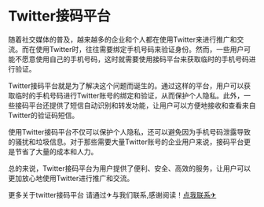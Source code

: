 # Twitter接码平台

随着社交媒体的普及，越来越多的企业和个人都在使用Twitter来进行推广和交流。而在使用Twitter时，往往需要绑定手机号码来验证身份。然而，一些用户可能不愿意使用自己的手机号码，这时就需要使用接码平台来获取临时的手机号码进行验证。

Twitter接码平台就是为了解决这个问题而诞生的。通过这样的平台，用户可以获取临时的手机号码进行Twitter账号的绑定和验证，从而保护个人隐私。此外，一些接码平台还提供了短信自动识别和转发功能，让用户可以方便地接收和查看来自Twitter的验证码短信。

使用Twitter接码平台不仅可以保护个人隐私，还可以避免因为手机号码泄露导致的骚扰和垃圾信息。对于那些需要大量Twitter账号的企业用户来说，接码平台更是节省了大量的成本和人力。

总的来说，Twitter接码平台为用户提供了便利、安全、高效的服务，让用户可以更加放心地使用Twitter进行推广和交流。

更多关于twitter接码平台 请通过✈与我们联系,感谢阅读！[点我联系✈](https://data.G208.com)
